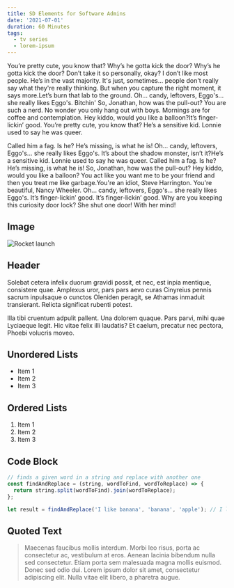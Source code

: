 ```yaml
---
title: SD Elements for Software Admins
date: '2021-07-01'
duration: 60 Minutes
tags:
  - tv series
  - lorem-ipsum
---
```


You’re pretty cute, you know that? Why’s he gotta kick the door? Why’s he gotta kick the door? Don’t take it so personally, okay? I don’t like most people. He’s in the vast majority. It's just, sometimes... people don't really say what they're really thinking. But when you capture the right moment, it says more.Let’s burn that lab to the ground. Oh... candy, leftovers, Eggo's... she really likes Eggo's. Bitchin' So, Jonathan, how was the pull-out? You are such a nerd. No wonder you only hang out with boys. Mornings are for coffee and contemplation. Hey kiddo, would you like a balloon?It’s finger-lickin’ good. You’re pretty cute, you know that? He’s a sensitive kid. Lonnie used to say he was queer.

Called him a fag. Is he? He’s missing, is what he is! Oh... candy, leftovers, Eggo's... she really likes Eggo's. It’s about the shadow monster, isn’t it?He’s a sensitive kid. Lonnie used to say he was queer. Called him a fag. Is he? He’s missing, is what he is! So, Jonathan, how was the pull-out? Hey kiddo, would you like a balloon? You act like you want me to be your friend and then you treat me like garbage.You're an idiot, Steve Harrington. You're beautiful, Nancy Wheeler. Oh... candy, leftovers, Eggo's... she really likes Eggo's. It’s finger-lickin’ good. It’s finger-lickin’ good. Why are you keeping this curiosity door lock? She shut one door! With her mind!

## Image

![Rocket launch](/media/rocket.jpg)

## Header

Solebat cetera infelix duorum gravidi possit, et nec, est inpia mentique, consistere quae. Amplexus uror, pars pars aevo curas Cinyreius
pennis sacrum inpulsaque o cunctos Oleniden peragit, se Athamas inmaduit
transierant. Relicta significat rubenti potest.

Illa tibi cruentum adpulit pallent. Una dolorem quaque. Pars parvi, mihi quae
Lyciaeque legit. Hic vitae felix illi laudatis? Et caelum, precatur nec pectora,
Phoebi volucris moveo.

## Unordered Lists

- Item 1
- Item 2
- Item 3

## Ordered Lists

1. Item 1
2. Item 2
3. Item 3

## Code Block

```javascript
// finds a given word in a string and replace with another one
const findAndReplace = (string, wordToFind, wordToReplace) => {
  return string.split(wordToFind).join(wordToReplace);
};

let result = findAndReplace('I like banana', 'banana', 'apple'); // I like apple
```

## Quoted Text

> Maecenas faucibus mollis interdum. Morbi leo risus, porta ac consectetur ac, vestibulum at eros. Aenean lacinia bibendum nulla sed consectetur. Etiam porta sem malesuada magna mollis euismod. Donec sed odio dui. Lorem ipsum dolor sit amet, consectetur adipiscing elit. Nulla vitae elit libero, a pharetra augue.
